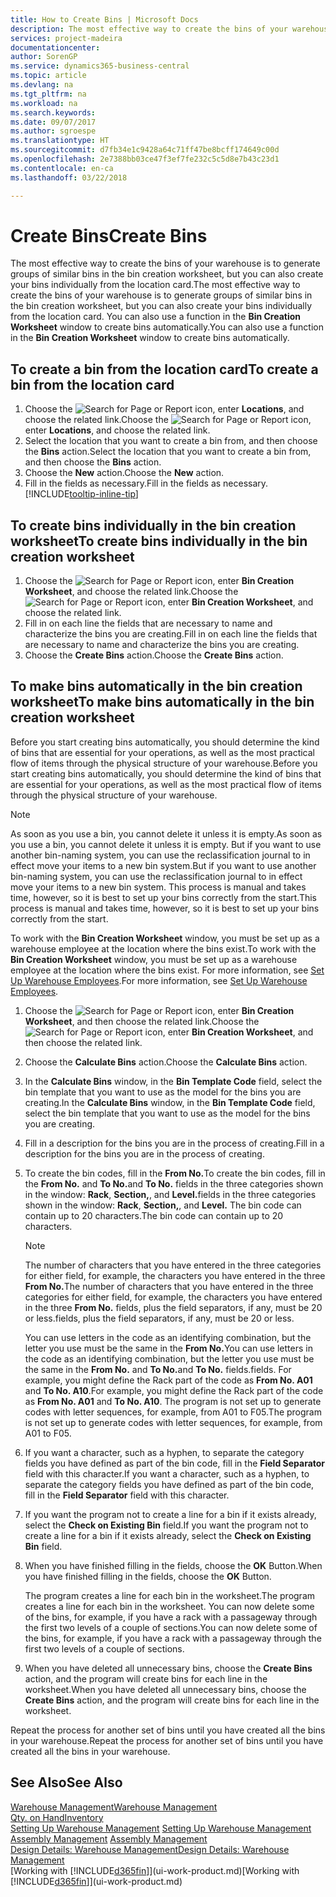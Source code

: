 ```yaml
---
title: How to Create Bins | Microsoft Docs
description: The most effective way to create the bins of your warehouse is to generate groups of similar bins in the bin creation worksheet, but you can also create your bins individually.
services: project-madeira
documentationcenter: 
author: SorenGP
ms.service: dynamics365-business-central
ms.topic: article
ms.devlang: na
ms.tgt_pltfrm: na
ms.workload: na
ms.search.keywords: 
ms.date: 09/07/2017
ms.author: sgroespe
ms.translationtype: HT
ms.sourcegitcommit: d7fb34e1c9428a64c71ff47be8bcff174649c00d
ms.openlocfilehash: 2e7388bb03ce47f3ef7fe232c5c5d8e7b43c23d1
ms.contentlocale: en-ca
ms.lasthandoff: 03/22/2018

---
```

# <a name="create-bins"></a><span data-ttu-id="6d4b9-103">Create Bins</span><span class="sxs-lookup"><span data-stu-id="6d4b9-103">Create Bins</span></span>
<span data-ttu-id="6d4b9-104">The most effective way to create the bins of your warehouse is to generate groups of similar bins in the bin creation worksheet, but you can also create your bins individually from the location card.</span><span class="sxs-lookup"><span data-stu-id="6d4b9-104">The most effective way to create the bins of your warehouse is to generate groups of similar bins in the bin creation worksheet, but you can also create your bins individually from the location card.</span></span> <span data-ttu-id="6d4b9-105">You can also use a function in the **Bin Creation Worksheet** window to create bins automatically.</span><span class="sxs-lookup"><span data-stu-id="6d4b9-105">You can also use a function in the **Bin Creation Worksheet** window to create bins automatically.</span></span>  

## <a name="to-create-a-bin-from-the-location-card"></a><span data-ttu-id="6d4b9-106">To create a bin from the location card</span><span class="sxs-lookup"><span data-stu-id="6d4b9-106">To create a bin from the location card</span></span>  
1.  <span data-ttu-id="6d4b9-107">Choose the ![Search for Page or Report](media/ui-search/search_small.png "Search for Page or Report icon") icon, enter **Locations**, and choose the related link.</span><span class="sxs-lookup"><span data-stu-id="6d4b9-107">Choose the ![Search for Page or Report](media/ui-search/search_small.png "Search for Page or Report icon") icon, enter **Locations**, and choose the related link.</span></span>  
2.  <span data-ttu-id="6d4b9-108">Select the location that you want to create a bin from, and then choose the **Bins** action.</span><span class="sxs-lookup"><span data-stu-id="6d4b9-108">Select the location that you want to create a bin from, and then choose the **Bins** action.</span></span>  
3. <span data-ttu-id="6d4b9-109">Choose the **New** action.</span><span class="sxs-lookup"><span data-stu-id="6d4b9-109">Choose the **New** action.</span></span>
4. <span data-ttu-id="6d4b9-110">Fill in the fields as necessary.</span><span class="sxs-lookup"><span data-stu-id="6d4b9-110">Fill in the fields as necessary.</span></span> [!INCLUDE[tooltip-inline-tip](includes/tooltip-inline-tip_md.md)]  

## <a name="to-create-bins-individually-in-the-bin-creation-worksheet"></a><span data-ttu-id="6d4b9-111">To create bins individually in the bin creation worksheet</span><span class="sxs-lookup"><span data-stu-id="6d4b9-111">To create bins individually in the bin creation worksheet</span></span>  
1.  <span data-ttu-id="6d4b9-112">Choose the ![Search for Page or Report](media/ui-search/search_small.png "Search for Page or Report icon") icon, enter **Bin Creation Worksheet**, and choose the related link.</span><span class="sxs-lookup"><span data-stu-id="6d4b9-112">Choose the ![Search for Page or Report](media/ui-search/search_small.png "Search for Page or Report icon") icon, enter **Bin Creation Worksheet**, and choose the related link.</span></span>  
2.  <span data-ttu-id="6d4b9-113">Fill in on each line the fields that are necessary to name and characterize the bins you are creating.</span><span class="sxs-lookup"><span data-stu-id="6d4b9-113">Fill in on each line the fields that are necessary to name and characterize the bins you are creating.</span></span>  
3.  <span data-ttu-id="6d4b9-114">Choose the **Create Bins** action.</span><span class="sxs-lookup"><span data-stu-id="6d4b9-114">Choose the **Create Bins** action.</span></span>  

## <a name="to-make-bins-automatically-in-the-bin-creation-worksheet"></a><span data-ttu-id="6d4b9-115">To make bins automatically in the bin creation worksheet</span><span class="sxs-lookup"><span data-stu-id="6d4b9-115">To make bins automatically in the bin creation worksheet</span></span>  
<span data-ttu-id="6d4b9-116">Before you start creating bins automatically, you should determine the kind of bins that are essential for your operations, as well as the most practical flow of items through the physical structure of your warehouse.</span><span class="sxs-lookup"><span data-stu-id="6d4b9-116">Before you start creating bins automatically, you should determine the kind of bins that are essential for your operations, as well as the most practical flow of items through the physical structure of your warehouse.</span></span>  

> [!NOTE]  
>  <span data-ttu-id="6d4b9-117">As soon as you use a bin, you cannot delete it unless it is empty.</span><span class="sxs-lookup"><span data-stu-id="6d4b9-117">As soon as you use a bin, you cannot delete it unless it is empty.</span></span> <span data-ttu-id="6d4b9-118">But if you want to use another bin-naming system, you can use the reclassification journal to in effect move your items to a new bin system.</span><span class="sxs-lookup"><span data-stu-id="6d4b9-118">But if you want to use another bin-naming system, you can use the reclassification journal to in effect move your items to a new bin system.</span></span> <span data-ttu-id="6d4b9-119">This process is manual and takes time, however, so it is best to set up your bins correctly from the start.</span><span class="sxs-lookup"><span data-stu-id="6d4b9-119">This process is manual and takes time, however, so it is best to set up your bins correctly from the start.</span></span>  

<span data-ttu-id="6d4b9-120">To work with the **Bin Creation Worksheet** window, you must be set up as a warehouse employee at the location where the bins exist.</span><span class="sxs-lookup"><span data-stu-id="6d4b9-120">To work with the **Bin Creation Worksheet** window, you must be set up as a warehouse employee at the location where the bins exist.</span></span> <span data-ttu-id="6d4b9-121">For more information, see [Set Up Warehouse Employees](warehouse-how-to-set-up-warehouse-employees.md).</span><span class="sxs-lookup"><span data-stu-id="6d4b9-121">For more information, see [Set Up Warehouse Employees](warehouse-how-to-set-up-warehouse-employees.md).</span></span>    

1.  <span data-ttu-id="6d4b9-122">Choose the ![Search for Page or Report](media/ui-search/search_small.png "Search for Page or Report icon") icon, enter **Bin Creation Worksheet**, and then choose the related link.</span><span class="sxs-lookup"><span data-stu-id="6d4b9-122">Choose the ![Search for Page or Report](media/ui-search/search_small.png "Search for Page or Report icon") icon, enter **Bin Creation Worksheet**, and then choose the related link.</span></span>  
2.  <span data-ttu-id="6d4b9-123">Choose the **Calculate Bins** action.</span><span class="sxs-lookup"><span data-stu-id="6d4b9-123">Choose the **Calculate Bins** action.</span></span>
3. <span data-ttu-id="6d4b9-124">In the **Calculate Bins** window, in the **Bin Template Code** field, select the bin template that you want to use as the model for the bins you are creating.</span><span class="sxs-lookup"><span data-stu-id="6d4b9-124">In the **Calculate Bins** window, in the **Bin Template Code** field, select the bin template that you want to use as the model for the bins you are creating.</span></span>
4.  <span data-ttu-id="6d4b9-125">Fill in a description for the bins you are in the process of creating.</span><span class="sxs-lookup"><span data-stu-id="6d4b9-125">Fill in a description for the bins you are in the process of creating.</span></span>  
5.  <span data-ttu-id="6d4b9-126">To create the bin codes, fill in the **From No.**</span><span class="sxs-lookup"><span data-stu-id="6d4b9-126">To create the bin codes, fill in the **From No.**</span></span> <span data-ttu-id="6d4b9-127">and **To No.**</span><span class="sxs-lookup"><span data-stu-id="6d4b9-127">and **To No.**</span></span> <span data-ttu-id="6d4b9-128">fields in the three categories shown in the window: **Rack**, **Section,**, and **Level.**</span><span class="sxs-lookup"><span data-stu-id="6d4b9-128">fields in the three categories shown in the window: **Rack**, **Section,**, and **Level.**</span></span> <span data-ttu-id="6d4b9-129">The bin code can contain up to 20 characters.</span><span class="sxs-lookup"><span data-stu-id="6d4b9-129">The bin code can contain up to 20 characters.</span></span>  

    > [!NOTE]  
    >  <span data-ttu-id="6d4b9-130">The number of characters that you have entered in the three categories for either field, for example, the characters you have entered in the three **From No.**</span><span class="sxs-lookup"><span data-stu-id="6d4b9-130">The number of characters that you have entered in the three categories for either field, for example, the characters you have entered in the three **From No.**</span></span> <span data-ttu-id="6d4b9-131">fields, plus the field separators, if any, must be 20 or less.</span><span class="sxs-lookup"><span data-stu-id="6d4b9-131">fields, plus the field separators, if any, must be 20 or less.</span></span>  

     <span data-ttu-id="6d4b9-132">You can use letters in the code as an identifying combination, but the letter you use must be the same in the **From No.**</span><span class="sxs-lookup"><span data-stu-id="6d4b9-132">You can use letters in the code as an identifying combination, but the letter you use must be the same in the **From No.**</span></span> <span data-ttu-id="6d4b9-133">and **To No.**</span><span class="sxs-lookup"><span data-stu-id="6d4b9-133">and **To No.**</span></span> <span data-ttu-id="6d4b9-134">fields.</span><span class="sxs-lookup"><span data-stu-id="6d4b9-134">fields.</span></span> <span data-ttu-id="6d4b9-135">For example, you might define the Rack part of the code as **From No. A01** and **To No. A10**.</span><span class="sxs-lookup"><span data-stu-id="6d4b9-135">For example, you might define the Rack part of the code as **From No. A01** and **To No. A10**.</span></span> <span data-ttu-id="6d4b9-136">The program is not set up to generate codes with letter sequences, for example, from A01 to F05.</span><span class="sxs-lookup"><span data-stu-id="6d4b9-136">The program is not set up to generate codes with letter sequences, for example, from A01 to F05.</span></span>  

6.  <span data-ttu-id="6d4b9-137">If you want a character, such as a hyphen, to separate the category fields you have defined as part of the bin code, fill in the **Field Separator** field with this character.</span><span class="sxs-lookup"><span data-stu-id="6d4b9-137">If you want a character, such as a hyphen, to separate the category fields you have defined as part of the bin code, fill in the **Field Separator** field with this character.</span></span>  
7.  <span data-ttu-id="6d4b9-138">If you want the program not to create a line for a bin if it exists already, select the **Check on Existing Bin** field.</span><span class="sxs-lookup"><span data-stu-id="6d4b9-138">If you want the program not to create a line for a bin if it exists already, select the **Check on Existing Bin** field.</span></span>  
8. <span data-ttu-id="6d4b9-139">When you have finished filling in the fields, choose the **OK** Button.</span><span class="sxs-lookup"><span data-stu-id="6d4b9-139">When you have finished filling in the fields, choose the **OK** Button.</span></span>

    <span data-ttu-id="6d4b9-140">The program creates a line for each bin in the worksheet.</span><span class="sxs-lookup"><span data-stu-id="6d4b9-140">The program creates a line for each bin in the worksheet.</span></span> <span data-ttu-id="6d4b9-141">You can now delete some of the bins, for example, if you have a rack with a passageway through the first two levels of a couple of sections.</span><span class="sxs-lookup"><span data-stu-id="6d4b9-141">You can now delete some of the bins, for example, if you have a rack with a passageway through the first two levels of a couple of sections.</span></span>  

9. <span data-ttu-id="6d4b9-142">When you have deleted all unnecessary bins, choose the **Create Bins** action, and the program will create bins for each line in the worksheet.</span><span class="sxs-lookup"><span data-stu-id="6d4b9-142">When you have deleted all unnecessary bins, choose the **Create Bins** action, and the program will create bins for each line in the worksheet.</span></span>  

<span data-ttu-id="6d4b9-143">Repeat the process for another set of bins until you have created all the bins in your warehouse.</span><span class="sxs-lookup"><span data-stu-id="6d4b9-143">Repeat the process for another set of bins until you have created all the bins in your warehouse.</span></span>  

## <a name="see-also"></a><span data-ttu-id="6d4b9-144">See Also</span><span class="sxs-lookup"><span data-stu-id="6d4b9-144">See Also</span></span>  
[<span data-ttu-id="6d4b9-145">Warehouse Management</span><span class="sxs-lookup"><span data-stu-id="6d4b9-145">Warehouse Management</span></span>](warehouse-manage-warehouse.md)  
[<span data-ttu-id="6d4b9-146">Qty. on Hand</span><span class="sxs-lookup"><span data-stu-id="6d4b9-146">Inventory</span></span>](inventory-manage-inventory.md)  
<span data-ttu-id="6d4b9-147">[Setting Up Warehouse Management](warehouse-setup-warehouse.md)   </span><span class="sxs-lookup"><span data-stu-id="6d4b9-147">[Setting Up Warehouse Management](warehouse-setup-warehouse.md)   </span></span>  
<span data-ttu-id="6d4b9-148">[Assembly Management](assembly-assemble-items.md)  </span><span class="sxs-lookup"><span data-stu-id="6d4b9-148">[Assembly Management](assembly-assemble-items.md)  </span></span>  
[<span data-ttu-id="6d4b9-149">Design Details: Warehouse Management</span><span class="sxs-lookup"><span data-stu-id="6d4b9-149">Design Details: Warehouse Management</span></span>](design-details-warehouse-management.md)  
<span data-ttu-id="6d4b9-150">[Working with [!INCLUDE[d365fin](includes/d365fin_md.md)]](ui-work-product.md)</span><span class="sxs-lookup"><span data-stu-id="6d4b9-150">[Working with [!INCLUDE[d365fin](includes/d365fin_md.md)]](ui-work-product.md)</span></span>

